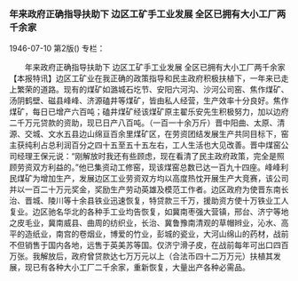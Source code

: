 ### 年来政府正确指导扶助下  边区工矿手工业发展  全区已拥有大小工厂两千余家

1946-07-10
第2版()
专栏：

　　年来政府正确指导扶助下
    边区工矿手工业发展
    全区已拥有大小工厂两千余家
    【本报特讯】边区工矿业在我正确的政策指导和民主政府积极扶植下，一年来已走上繁荣的道路。现有的煤矿如潞城石圪节、安阳六河沟、沙河公司窑、焦作煤矿、汤阴鹤壁、磁县峰峰、济源磕井等煤矿，皆由私人经营，生产效率十分良好。焦作煤矿，每日已增产六百吨；磕井煤矿经该煤矿原主翟乐安先生积极努力，加以边府二千万元贷款的资助，现已日产八百吨。（一百一十余万斤）晋中阳曲、太原、清源、交城、文水五县边山绵亘百余里煤矿区，在劳资团结发展生产共同目标下，窑主获纯利占总利润百分之四十五至五十五左右，工人生活也大见改善。晋中煤窑公司经理王保元说：“刚解放时我还有些顾虑，现在看清了民主政府政策，完全是照顾劳资双方利益的。”他已集资动工修窑，现该煤窑总数已达一百九十四座。峰峰利民煤矿为增加生产，发展边区工业劳资双方均以高度热忱开展生产大竞赛，该公司并以一百二十万元奖金，奖励生产劳动英雄及模范工作者。边区政府为使晋东南长治、晋城、陵川等十余县铁业迅速恢复，特贷款三千万，援助资方使十万铁业工人复业。边区驰名华北的各种手工业均告恢复，如冀南枣强大营镇，邢台、济宁等地之皮毛业，冀南威县、曲周的纺织业，长治、冀鲁豫南清观的草帽辫业，沁水、高平的造纸业，南宫的卷烟业，博爱的竹业，彭城的瓷业，大河山绵山的药材，战前不但销售于国内各地，远售于英美苏等国。仅济宁滑子皮，在战前每年可出口四百万张。我解放后，政府曾贷款达七万万元以上（合法币四十二万万元）扶植其发展，现已有各种大小工厂二千余家，重新恢复，大量出产各种必需品。

